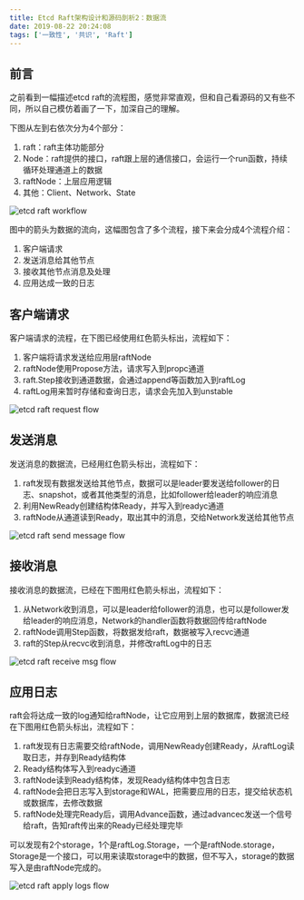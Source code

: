 ```yaml
---
title: Etcd Raft架构设计和源码剖析2：数据流
date: 2019-08-22 20:24:08
tags: ['一致性', '共识', 'Raft']
---
```



## 前言

之前看到一幅描述etcd raft的流程图，感觉非常直观，但和自己看源码的又有些不同，所以自己模仿着画了一下，加深自己的理解。

下图从左到右依次分为4个部分：

1. raft：raft主体功能部分
1. Node：raft提供的接口，raft跟上层的通信接口，会运行一个run函数，持续循环处理通道上的数据
1. raftNode：上层应用逻辑
1. 其他：Client、Network、State

![etcd raft workflow](http://img.lessisbetter.site/2019-09-etcd-raft-msg-flow.png)

图中的箭头为数据的流向，这幅图包含了多个流程，接下来会分成4个流程介绍：

1. 客户端请求
1. 发送消息给其他节点
1. 接收其他节点消息及处理
1. 应用达成一致的日志



## 客户端请求

客户端请求的流程，在下图已经使用红色箭头标出，流程如下：

1. 客户端将请求发送给应用层raftNode
1. raftNode使用Propose方法，请求写入到propc通道
1. raft.Step接收到通道数据，会通过append等函数加入到raftLog
1. raftLog用来暂时存储和查询日志，请求会先加入到unstable


![etcd raft request flow](http://img.lessisbetter.site/2019-09-etcd-raft-msg-flow-req.png)

## 发送消息

发送消息的数据流，已经用红色箭头标出，流程如下：

1. raft发现有数据发送给其他节点，数据可以是leader要发送给follower的日志、snapshot，或者其他类型的消息，比如follower给leader的响应消息
1. 利用NewReady创建结构体Ready，并写入到readyc通道
1. raftNode从通道读到Ready，取出其中的消息，交给Network发送给其他节点

![etcd raft send message flow](http://img.lessisbetter.site/2019-09-etcd-raft-msg-flow-send.png)

## 接收消息

接收消息的数据流，已经在下图用红色箭头标出，流程如下：

1. 从Network收到消息，可以是leader给follower的消息，也可以是follower发给leader的响应消息，Network的handler函数将数据回传给raftNode
1. raftNode调用Step函数，将数据发给raft，数据被写入recvc通道
1. raft的Step从recvc收到消息，并修改raftLog中的日志

![etcd raft receive msg flow](http://img.lessisbetter.site/2019-09-etcd-raft-msg-flow-recv.png)

## 应用日志

raft会将达成一致的log通知给raftNode，让它应用到上层的数据库，数据流已经在下图用红色箭头标出，流程如下：

1. raft发现有日志需要交给raftNode，调用NewReady创建Ready，从raftLog读取日志，并存到Ready结构体
1. Ready结构体写入到readyc通道
1. raftNode读到Ready结构体，发现Ready结构体中包含日志
1. raftNode会把日志写入到storage和WAL，把需要应用的日志，提交给状态机或数据库，去修改数据
1. raftNode处理完Ready后，调用Advance函数，通过advancec发送一个信号给raft，告知raft传出来的Ready已经处理完毕

可以发现有2个storage，1个是raftLog.Storage，一个是raftNode.storage，Storage是一个接口，可以用来读取storage中的数据，但不写入，storage的数据写入是由raftNode完成的。

![etcd raft apply logs flow](http://img.lessisbetter.site/2019-09-etcd-raft-msg-flow-commit.png)

